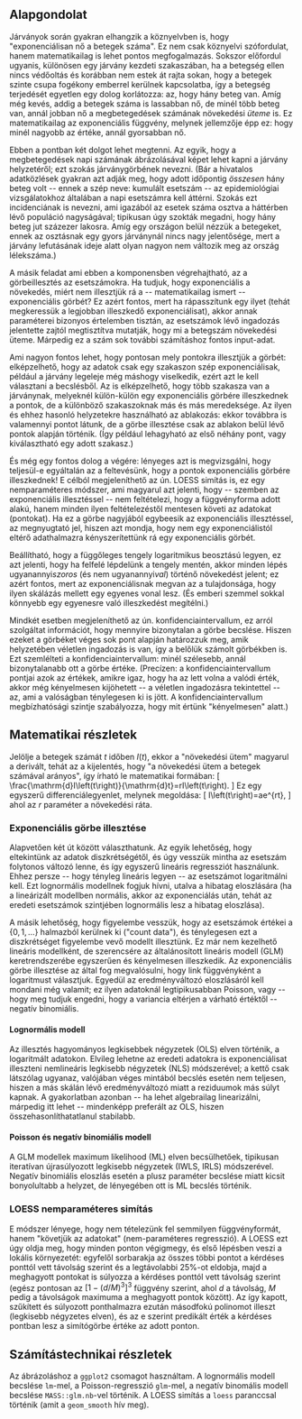 ## Alapgondolat

Járványok során gyakran elhangzik a köznyelvben is, hogy "exponenciálisan nő a betegek száma". Ez nem csak köznyelvi szófordulat, hanem matematikailag is lehet pontos megfogalmazás. Sokszor előfordul ugyanis, különösen egy járvány kezdeti szakaszában, ha a betegség ellen nincs védőoltás és korábban nem estek át rajta sokan, hogy a betegek szinte csupa fogékony emberrel kerülnek kapcsolatba, így a betegség terjedését egyetlen egy dolog korlátozza: az, hogy hány beteg van. Amíg még kevés, addig a betegek száma is lassabban nő, de minél több beteg van, annál jobban nő a megbetegedések számának növekedési *üteme* is. Ez matematikailag az exponenciális függvény, melynek jellemzője épp ez: hogy minél nagyobb az értéke, annál gyorsabban nő.

Ebben a pontban két dolgot lehet megtenni. Az egyik, hogy a megbetegedések napi számának ábrázolásával képet lehet kapni a járvány helyzetéről; ezt szokás járványgörbének nevezni. (Bár a hivatalos adatközlések gyakran azt adják meg, hogy adott időpontig *összesen* hány beteg volt -- ennek a szép neve: kumulált esetszám -- az epidemiológiai vizsgálatokhoz általában a napi esetszámra kell áttérni. Szokás ezt incidenciának is nevezni, ami igazából az esetek száma osztva a háttérben lévő populáció nagyságával; tipikusan úgy szokták megadni, hogy hány beteg jut százezer lakosra. Amíg egy országon belül nézzük a betegeket, ennek az osztásnak egy gyors járványnál nincs nagy jelentősége, mert a járvány lefutásának ideje alatt olyan nagyon nem változik meg az ország lélekszáma.)

A másik feladat ami ebben a komponensben végrehajtható, az a görbeillesztés az esetszámokra. Ha tudjuk, hogy exponenciális a növekedés, miért nem illesztjük rá a -- matematikailag ismert -- exponenciális görbét? Ez azért fontos, mert ha rápasszítunk egy ilyet (tehát megkeressük a legjobban illeszkedő exponenciálisat), akkor annak paraméterei bizonyos értelemben tisztán, az esetszámok lévő ingadozás jelentette zajtól megtisztítva mutatják, hogy mi a betegszám növekedési üteme. Márpedig ez a szám sok további számításhoz fontos input-adat.

Ami nagyon fontos lehet, hogy pontosan mely pontokra illesztjük a görbét: elképzelhető, hogy az adatok csak egy szakaszon szép exponenciálisak, például a járvány legeleje még máshogy viselkedik, ezért azt le kell választani a becslésből. Az is elképzelhető, hogy több szakasza van a járványnak, melyeknél külön-külön egy exponenciális görbére illeszkednek a pontok, de a különböző szakaszoknak más és más meredeksége. Az ilyen és ehhez hasonló helyzetekre használható az ablakozás: ekkor továbbra is valamennyi pontot látunk, de a görbe illesztése csak az ablakon belül lévő pontok alapján történik. (Így például lehagyható az első néhány pont, vagy kiválasztható egy adott szakasz.)

És még egy fontos dolog a végére: lényeges azt is megvizsgálni, hogy teljesül-e egyáltalán az a feltevésünk, hogy a pontok exponenciális görbére illeszkednek! E célból megjeleníthető az ún. LOESS simítás is, ez egy nemparaméteres módszer, ami magyarul azt jelenti, hogy -- szemben az exponenciális illesztéssel -- nem feltételezi, hogy a függvényforma adott alakú, hanem minden ilyen feltételezéstől mentesen követi az adatokat (pontokat). Ha ez a görbe nagyjából egybeesik az exponenciális illesztéssel, az megnyugtató jel, hiszen azt mondja, hogy nem egy exponenciálistól eltérő adathalmazra kényszerítettünk rá egy exponenciális görbét.

Beállítható, hogy a függőleges tengely logaritmikus beosztású legyen, ez azt jelenti, hogy ha felfelé lépdelünk a tengely mentén, akkor minden lépés ugyanannyi*szoros* (és nem ugyanannyi*val*) történő növekedést jelent; ez azért fontos, mert az exponenciálisnak megvan az a tulajdonsága, hogy ilyen skálázás mellett egy egyenes vonal lesz. (És emberi szemmel sokkal könnyebb egy egyenesre való illeszkedést megítélni.)

Mindkét esetben megjeleníthető az ún. konfidenciaintervallum, ez arról szolgáltat információt, hogy mennyire bizonytalan a görbe becslése. Hiszen ezeket a görbéket véges sok pont alapján határozzuk meg, amik helyzetében véletlen ingadozás is van, így a belőlük számolt görbékben is. Ezt szemlélteti a konfidenciaintervallum: minél szélesebb, annál bizonytalanabb ott a görbe értéke. (Precízen: a konfidenciaintervallum pontjai azok az értékek, amikre igaz, hogy ha az lett volna a valódi érték, akkor még kényelmesen kijöhetett -- a véletlen ingadozásra tekintettel -- az, ami a valóságban ténylegesen ki is jött. A konfidenciaintervallum megbízhatósági szintje szabályozza, hogy mit értünk "kényelmesen" alatt.)

## Matematikai részletek

Jelölje a betegek számát $t$ időben $I\left(t\right)$, ekkor a "növekedési ütem" magyarul a derivált, tehát az a kijelentés, hogy "a növekedési ütem a betegek számával arányos", így írható le matematikai formában:
\[
  \frac{\mathrm{d}I\left(t\right)}{\mathrm{d}t}=rI\left(t\right).
\]
Ez egy egyszerű differenciálegyenlet, melynek megoldása:
\[
  I\left(t\right)=ae^{rt},
\]
ahol az $r$ paraméter a növekedési ráta.

### Exponenciális görbe illesztése

Alapvetően két út között választhatunk. Az egyik lehetőség, hogy eltekintünk az adatok diszkrétségétől, és úgy vesszük mintha az esetszám folytonos változó lenne, és így egyszerű lineáris regressziót használunk. Ehhez persze -- hogy tényleg lineáris legyen -- az esetszámot logaritmálni kell. Ezt lognormális modellnek fogjuk hívni, utalva a hibatag eloszlására (ha a lineárizált modellben normális, akkor az exponenciálás után, tehát az eredeti esetszámok szintjében lognormális lesz a hibatag eloszlása).

A másik lehetőség, hogy figyelembe vesszük, hogy az esetszámok értékei a $\left\{0,1,\ldots\right\}$ halmazból kerülnek ki ("count data"), és ténylegesen ezt a diszkrétséget figyelembe vevő modellt illesztünk. Ez már nem kezelhető lineáris modellként, de szerencsére az általánosított lineáris modell (GLM) keretrendszerébe egyszerűen és kényelmesen illeszkedik. Az exponenciális görbe illesztése az által fog megvalósulni, hogy link függvényként a logaritmust választjuk. Egyedül az eredményváltozó eloszlásáról kell mondani még valamit; ez ilyen adatoknál legtipikusabban Poisson, vagy -- hogy meg tudjuk engedni, hogy a variancia eltérjen a várható értéktől -- negatív binomiális.

#### Lognormális modell

Az illesztés hagyományos legkisebbek négyzetek (OLS) elven történik, a logaritmált adatokon. Elvileg lehetne az eredeti adatokra is exponenciálisat illeszteni nemlineáris legkisebb négyzetek (NLS) módszerével; a kettő csak látszólag ugyanaz, valójában véges mintából becslés esetén nem teljesen, hiszen a más skálán lévő eredményváltozó miatt a reziduumok más súlyt kapnak. A gyakorlatban azonban -- ha lehet algebrailag linearizálni, márpedig itt lehet -- mindenképp preferált az OLS, hiszen összehasonlíthatatlanul stabilabb.

#### Poisson és negatív binomiális modell

A GLM modellek maximum likelihood (ML) elven becsülhetőek, tipikusan iteratívan újrasúlyozott legkisebb négyzetek (IWLS, IRLS) módszerével. Negatív binomiális eloszlás esetén a plusz paraméter becslése miatt kicsit bonyolultabb a helyzet, de lényegében ott is ML becslés történik.

### LOESS nemparaméteres simítás

E módszer lényege, hogy nem tételezünk fel semmilyen függvényformát, hanem "követjük az adatokat" (nem-paraméteres regresszió). A LOESS ezt úgy oldja meg, hogy minden ponton végigmegy, és első lépésben veszi a lokális környezetét: egyfelől sorbarakja az összes többi pontot a kérdéses ponttól vett távolság szerint és a legtávolabbi 25%-ot eldobja, majd a meghagyott pontokat is súlyozza a kérdéses ponttól vett távolság szerint (egész pontosan az $\left[1-\left(d/M)^3\right]^3$ függvény szerint, ahol $d$ a távolság, $M$ pedig a távolságok maximuma a meghagyott pontok között). Az így kapott, szűkített és súlyozott ponthalmazra ezután másodfokú polinomot illeszt (legkisebb négyzetes elven), és az e szerint predikált érték a kérdéses pontban lesz a simítógörbe értéke az adott ponton.

## Számítástechnikai részletek

Az ábrázoláshoz a `ggplot2` csomagot használtam. A lognormális modell becslése `lm`-mel, a Poisson-regresszió `glm`-mel, a negatív binomális modell becslése `MASS::glm.nb`-vel történik. A LOESS simítás a `loess` paranccsal történik (amit a `geom_smooth` hív meg).